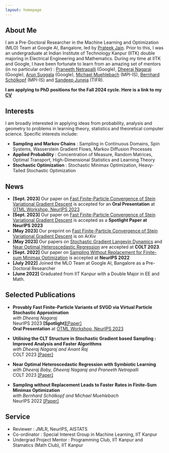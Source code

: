 ```yaml
---
layout: homepage
---
```


## About Me

I am a Pre-Doctoral Researcher in the Machine Learning and Optimization (MLO) Team at Google AI, Bangalore, led by  [Prateek Jain](http://www.prateekjain.org/). Prior to this, I was an undergraduate at Indian Institute of Technology Kanpur (IITK) double majoring in Electrical Engineering and Mathematics. During my time at IITK and Google, I have been fortunate to learn from an amazing set of mentors (in no particular order) : [Praneeth Netrapalli](https://praneethnetrapalli.org/) (Google), [Dheeraj Nagaraj](https://dheerajnagaraj.com/) (Google), [Arun Suggala](https://www.cs.cmu.edu/~asuggala/) (Google), [Michael Muehlebach](https://sites.google.com/corp/view/mmuehlebach/) (MPI-IS), [Bernhard Schölkopf](https://is.mpg.de/~bs) (MPI-IS) and [Sandeep Juneja](https://www.tcs.tifr.res.in/~sandeepj/) (TIFR).

**I am applying to PhD positions for the Fall 2024 cycle. Here is a link to my [CV](https://aniket1998.github.io/assets/files/cv.pdf)**


##  Interests

I am broadly interested in applying ideas from probability, analysis and geometry to problems in learning theory, statistics and theoretical computer science. Specific interests include:

- **Sampling and Markov Chains** : Sampling in Continuous Domains, Spin Systems, Wasserstein Gradient Flows, Markov Diffusion Processes  
- **Applied Probability** : Concentration of Measure, Random Matrices, Optimal Transport, High-Dimensional Statistics and Learning Theory  
- **Stochastic Optimization** : Stochastic Minimax Optimization, Heavy-Tailed Stochastic Optimization 

## News

- **[Sept. 2023]** Our paper on [Fast Finite-Particle Convergence of Stein Variational Gradient Descent](https://arxiv.org/abs/2305.17558) is accepted for an **Oral Presentation** at [OTML Workshop, NeurIPS 2023](https://otmlworkshop.github.io/)
- **[Sept. 2023]** Our paper on [Fast Finite-Particle Convergence of Stein Variational Gradient Descent](https://arxiv.org/abs/2305.17558) is accepted as a **Spotlight Paper at NeurIPS 2023**
- **[May 2023]** Our preprint on [Fast Finite-Particle Convergence of Stein Variational Gradient Descent](https://arxiv.org/abs/2305.17558) is on ArXiv
- **[May 2023]** Our papers on [Stochastic Gradient Langevin Dynamics](https://proceedings.mlr.press/v195/das23a.html) and [Near Optimal Heteroscedastic Regression](https://proceedings.mlr.press/v195/das23b.html) are accepted at **COLT 2023**. 
- **[Sept. 2022]** Our paper on [Sampling Without Replacement for Finite-sum Minimax Optimization](https://proceedings.neurips.cc/paper_files/paper/2022/hash/2ce4f0b8e24c45318352068603153590-Abstract-Conference.html) is accepted at **NeurIPS 2022** 
- **[July 2022]** Joined the MLO Team at Google AI, Bangalore as a Pre-Doctoral Researcher
- **[June 2022]** Graduated from IIT Kanpur with a Double Major in EE and Math.

## Selected Publications

- **Provably Fast Finite-Particle Variants of SVGD via Virtual Particle Stochastic Approximation**  
*with Dheeraj Nagaraj*  
NeurIPS 2023 **[Spotlight]**[[Paper]](https://arxiv.org/abs/2305.17558)  
**Oral Presentation** at [OTML Workshop, NeurIPS 2023](https://otmlworkshop.github.io/)

- **Utilising the CLT Structure in Stochastic Gradient based Sampling : Improved Analysis and Faster Algorithms**  
*with Dheeraj Nagaraj and Anant Raj*  
COLT 2023 [[Paper]](https://proceedings.mlr.press/v195/das23b.html)

- **Near Optimal Heteroscedastic Regression with Symbiotic Learning**  
*with Dheeraj Baby, Dheeraj Nagaraj and Praneeth Netrapalli*  
COLT 2023 [[Paper]](https://proceedings.mlr.press/v195/das23a.html)

- **Sampling without Replacement Leads to Faster Rates in Finite-Sum Minimax Optimization**  
*with Bernhard Schölkopf and Michael Muehlebach*  
NeurIPS 2022 [[Paper]](https://proceedings.neurips.cc/paper_files/paper/2022/hash/2ce4f0b8e24c45318352068603153590-Abstract-Conference.html)

## Service

- Reviewer : JMLR, NeurIPS, AISTATS
- Co-ordinator : Special Interest Group in Machine Learning, IIT Kanpur
- Undergrad Project Mentor : Programming Club, IIT Kanpur and Stamatics (Math Club), IIT Kanpur
